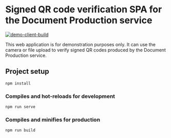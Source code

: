 # Signed QR code verification SPA for the Document Production service
[![demo-client-build](https://github.com/qld-gov-au/documentproduction/actions/workflows/nodejs.yml/badge.svg)](https://github.com/qld-gov-au/documentproduction/actions/workflows/nodejs.yml)

This web application is for demonstration purposes only. It can use the camera or file upload to verify signed QR codes produced by the Document Production service.

## Project setup
```
npm install
```

### Compiles and hot-reloads for development
```
npm run serve
```

### Compiles and minifies for production
```
npm run build
```
